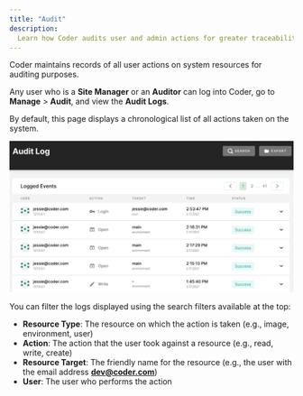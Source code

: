 ```yaml
---
title: "Audit"
description:
  Learn how Coder audits user and admin actions for greater traceability.
---
```


Coder maintains records of all user actions on system resources for auditing
purposes.

Any user who is a **Site Manager** or an **Auditor** can log into Coder, go to
**Manage** > **Audit**, and view the **Audit Logs**.

By default, this page displays a chronological list of all actions taken on the
system.

![Audit logs](../assets/audit-log.png)

You can filter the logs displayed using the search filters available at the top:

- **Resource Type**: The resource on which the action is taken (e.g., image,
  environment, user)
- **Action**: The action that the user took against a resource (e.g., read,
  write, create)
- **Resource Target**: The friendly name for the resource (e.g., the user with
  the email address **dev@coder.com**)
- **User**: The user who performs the action

